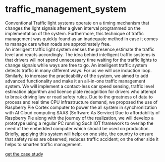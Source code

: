 # traffic_management_system

Conventional Traffic light systems operate on a timing mechanism that changes the light signals after a given interval programmed on the implementation of the system. Furthermore, this technique of traffic management was quickly found as an inadequate method in case it comes to manage cars when roads are approximately free.     
An intelligent traffic light system senses the presence,estimate the traffic level and reacts accordingly. The idea behind intelligent traffic systems is that drivers will not spend unnecessary time waiting for the traffic lights to change signals while ways are free to go. 
An intelligent traffic system detects traffic in many different ways. For us we will use induction loop. 
Similarly, to increase the practicability of the system, we aimed to add advanced functionality and make it an all-in-one traffic management system. We will implement a contact-less car speed sensing, traffic level estimation algorithm and licence plate recognition for drivers who attempt to break driving law or road safety rules. Due to the greatness of data to process  and real time CPU infrastructure demand, we proposed the use of Raspberry Pie Cortex computer to power the all system in synchronization with AI Cloud computing SAAS (Software As Service)  Due to affordability of Raspberry Pie along with the journey of the realization, we will develop a prototype using a regular PC running Such IOT framework to overlap the need of the embedded computer which should be used on production.
Briefly, applying this system will help: on one side, the country to ensure that safety rules are observed, reduces traffic  accident; on the other side it helps to smarten traffic management.

<a href ="">get the case study</a>
